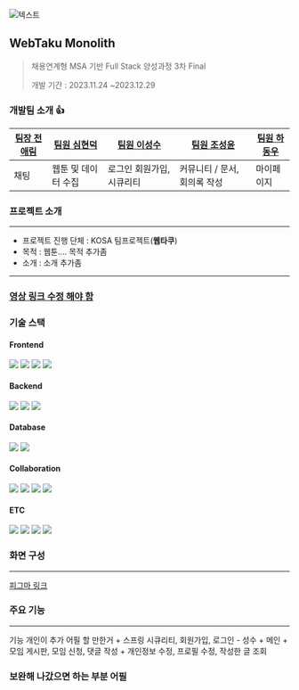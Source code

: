 
![텍스트](https://capsule-render.vercel.app/api?type=waving&color=auto&height=200&section=header&text=WebTaku)


## WebTaku Monolith
>채용연계형 MSA 기반 Full Stack 양성과정 3차 Final
>
>개발 기간 : 2023.11.24 ~2023.12.29


### 개발팀 소개 :+1: 

| [팀장 전애림](https://github.com/jeon-aelim) | [팀원 심현덕](https://github.com/tlagusejr) | [팀원 이성수](https://github.com/tjdtn123) | [팀원 조성윤](https://github.com/syeej)  |[팀원 하동우](https://github.com/HAPALPAL)  |
| -------- | -------- | -------- | ------- | ------ |
| 채팅      | 웹툰 및 데이터 수집  | 로그인 회원가입, 시큐리티  |커뮤니티 / 문서, 회의록 작성  | 마이페이지  |



### 프로젝트 소개
<hr/>

- 프로젝트 진행 단체 : KOSA 팀프로젝트(<b>웹타쿠</b>)
- 목적 : 웹툰.... 목적 추가좀
- 소개 : 소개 추가좀
<hr/>

### <a href="https://github.com/kosaThirdJo/secondProjectVue.js/tree/dev">영상 링크 수정 해야 함</a>

### 기술 스택
<h4>Frontend</h4>
<div>
<img src="https://img.shields.io/badge/html5-E34F26?style=for-the-badge&logo=html5&logoColor=white">
<img src="https://img.shields.io/badge/css-1572B6?style=for-the-badge&logo=css3&logoColor=white">
<img src="https://img.shields.io/badge/javascript-F7DF1E?style=for-the-badge&logo=javascript&logoColor=black">
<img src="https://img.shields.io/badge/Vue.js-35495E?style=for-the-badge&logo=vue.js&logoColor=4FC08D">
</div>
<h4>Backend</h4>
<div>
  <img src="https://img.shields.io/badge/java-007396?style=for-the-badge&logo=&logoColor=white">
  <img src="https://img.shields.io/badge/spring-6DB33F?style=for-the-badge&logo=spring&logoColor=white"> 
  <img src="https://img.shields.io/badge/Spring_Security-6DB33F?style=for-the-badge&logo=Spring-Security&logoColor=white">
</div>

<h4>Database</h4>
<div>
<img src="https://img.shields.io/badge/mysql-4479A1?style=for-the-badge&logo=mysql&logoColor=white">
<img src="https://img.shields.io/badge/Spring Data JPA-4479A1?style=for-the-badge">
</div>

<h4>Collaboration</h4>
<div>
  <img src="https://img.shields.io/badge/Slack-4A154B?style=for-the-badge&logo=slack&logoColor=white">
  <img src="https://img.shields.io/badge/Notion-000000?style=for-the-badge&logo=notion&logoColor=white">
  <img src="https://img.shields.io/badge/GitHub-100000?style=for-the-badge&logo=github&logoColor=white">
  <img src="https://img.shields.io/badge/GIT-E44C30?style=for-the-badge&logo=git&logoColor=white">
  </div>
<h4>ETC</h4>
<div>


<img src="https://img.shields.io/badge/docker-%230db7ed.svg?style=for-the-badge&logo=docker&logoColor=white">
<img src="https://img.shields.io/badge/IntelliJ_IDEA-000000.svg?style=for-the-badge&logo=intellij-idea&logoColor=white">
<img src="https://img.shields.io/badge/Amazon_AWS-FF9900?style=for-the-badge&logo=amazonaws&logoColor=white">
  <img src="https://img.shields.io/badge/Figma-F24E1E?style=for-the-badge&logo=figma&logoColor=white">
</div>

### 화면 구성
<hr/>
<a href="https://www.figma.com/file/s0gRRUjlve80xL5mebcuCh/%ED%99%94%EB%A9%B4-%EC%84%A4%EA%B3%84?type=design&node-id=5-2&mode=design">피그마 링크</a>




### 주요 기능
<hr/>
기능 개인이 추가 어필 할 만한거
+ 스프링 시큐리티, 회원가입, 로그인 - 성수
+ 메인
+ 모임 게시판, 모임 신청, 댓글 작성
+ 개인정보 수정, 프로필 수정, 작성한 글 조회


### 보완해 나갔으면 하는 부분 어필

